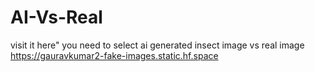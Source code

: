# AI-Vs-Real

visit it here"
you need to select ai generated insect image vs real image
https://gauravkumar2-fake-images.static.hf.space
